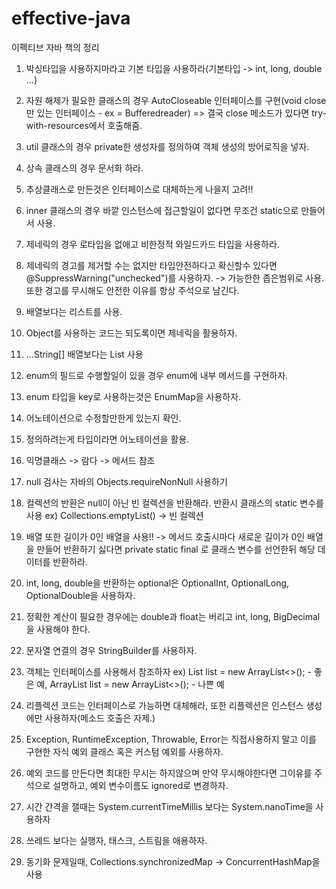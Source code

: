 # effective-java
이펙티브 자바 책의 정리

1. 박싱타입을 사용하지마라고 기본 타입을 사용하라(기본타입 -> int, long, double ...)

2. 자원 해제가 필요한 클래스의 경우 AutoCloseable 인터페이스를 구현(void close만 있는 인터페이스 - ex = Bufferedreader) => 결국 close 메소드가 있다면 try-with-resources에서 호출해줌.

3. util 클래스의 경우 private한 생성자를 정의하여 객체 생성의 방어로직을 넣자.

4. 상속 클래스의 경우 문서화 하라.

5. 추상클래스로 만든것은 인터페이스로 대체하는게 나을지 고려!!

6. inner 클래스의 경우 바깥 인스턴스에 접근할일이 없다면 무조건 static으로 만들어서 사용.

7. 제네릭의 경우 로타입을 없애고 비한정적 와일드카드 타입을 사용하라.

8. 제네릭의 경고를 제거할 수는 없지만 타입안전하다고 확신할수 있다면 @SuppressWarning("unchecked")를 사용하자. -> 가능한한 좁은범위로 사용. 또한 경고를 무시해도 안전한 이유를 항상 주석으로 남긴다.

9. 배열보다는 리스트를 사용.

10. Object를 사용하는 코드는 되도록이면 제네릭을 활용하자.

11. ...String[] 배열보다는 List 사용

12. enum의 필드로 수행할일이 있을 경우 enum에 내부 메서드를 구현하자.

13. enum 타입을 key로 사용하는것은 EnumMap을 사용하자.

14. 어노테이션으로 수정할만한게 있는지 확인.

15. 정의하려는게 타입이라면 어노테이션을 활용.

16. 익명클래스 -> 람다 -> 메서드 참조

17. null 검사는 자바의 Objects.requireNonNull 사용하기

18. 컬렉션의 반환은 null이 아닌 빈 컬렉션을 반환해라. 반환시 클래스의 static 변수를 사용 ex) Collections.emptyList() -> 빈 컬렉션

19. 배열 또한 길이가 0인 배열을 사용!! -> 메서드 호출시마다 새로운 길이가 0인 배열을 만들어 반환하기 싫다면 private static final 로 클래스 변수를 선언한뒤 해당 데이터를 반환하라.

20. int, long, double을 반환하는 optional은 OptionalInt, OptionalLong, OptionalDouble을 사용하자.

21. 정확한 계산이 필요한 경우에는 double과 float는 버리고 int, long, BigDecimal을 사용해야 한다.

22. 문자열 연결의 경우 StringBuilder를 사용하자.

23. 객체는 인터페이스를 사용해서 참조하자 ex) List<String> list = new ArrayList<>(); - 좋은 예, ArrayList<String> list = new ArrayList<>(); - 나쁜 예

24. 리플렉션 코드는 인터페이스로 가능하면 대체해라, 또한 리플렉션은 인스턴스 생성에만 사용하자(메소드 호출은 자제.) 

25. Exception, RuntimeException, Throwable, Error는 직접사용하지 말고 이를 구현한 자식 예외 클래스 혹은 커스텀 예외를 사용하자.

26. 예외 코드를 만든다면 최대한 무시는 하지않으며 만약 무시해야한다면 그이유를 주석으로 설명하고, 예외 변수이름도 ignored로 변경하자.

27. 시간 간격을 잴때는 System.currentTimeMillis 보다는 System.nanoTime을 사용하자

28. 쓰레드 보다는 실행자, 태스크, 스트림을 애용하자.

29. 동기화 문제일때, Collections.synchronizedMap -> ConcurrentHashMap을 사용
